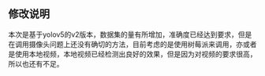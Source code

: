 ## 修改说明
本次是基于yolov5的v2版本，数据集的量有所增加，准确度已经达到要求，但是在调用摄像头问题上还没有确切的方法，目前考虑的是使用树莓派来调用，亦或者是使用本地视频，本地视频已经检测出良好的效果，但是因为对视频的要求很高，所以也还有不足。
